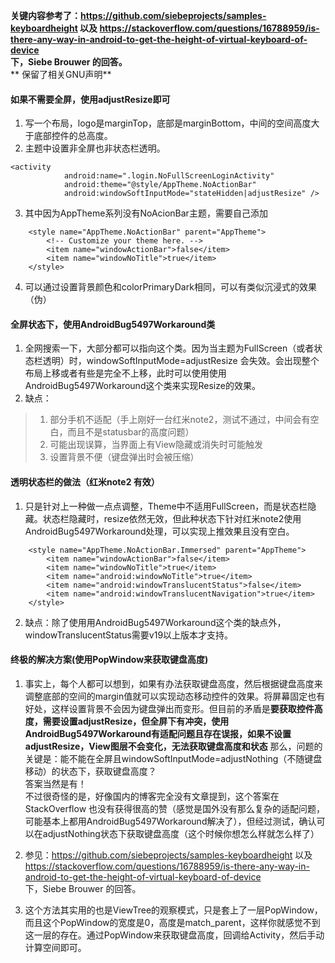 
**关键内容参考了：https://github.com/siebeprojects/samples-keyboardheight
以及
https://stackoverflow.com/questions/16788959/is-there-any-way-in-android-to-get-the-height-of-virtual-keyboard-of-device  
下，Siebe Brouwer 的回答。**    
** 保留了相关GNU声明**


#### 如果不需要全屏，使用adjustResize即可

1. 写一个布局，logo是marginTop，底部是marginBottom，中间的空间高度大于底部控件的总高度。
2. 主题中设置非全屏也非状态栏透明。
```
<activity
            android:name=".login.NoFullScreenLoginActivity"
            android:theme="@style/AppTheme.NoActionBar"
            android:windowSoftInputMode="stateHidden|adjustResize" />
```
3. 其中因为AppTheme系列没有NoAcionBar主题，需要自己添加
```
    <style name="AppTheme.NoActionBar" parent="AppTheme">
        <!-- Customize your theme here. -->
        <item name="windowActionBar">false</item>
        <item name="windowNoTitle">true</item>
    </style>
```
4. 可以通过设置背景颜色和colorPrimaryDark相同，可以有类似沉浸式的效果（伪）

#### 全屏状态下，使用AndroidBug5497Workaround类
1. 全网搜索一下，大部分都可以指向这个类。因为当主题为FullScreen（或者状态栏透明）时，windowSoftInputMode=adjustResize 会失效。会出现整个布局上移或者有些是完全不上移，此时可以使用使用AndroidBug5497Workaround这个类来实现Resize的效果。
2. 缺点：
> 1. 部分手机不适配（手上刚好一台红米note2，测试不通过，中间会有空白，而且不是statusbar的高度问题）
> 2. 可能出现误算，当界面上有View隐藏或消失时可能触发
> 3. 设置背景不便（键盘弹出时会被压缩）

#### 透明状态栏的做法（红米note2 有效）
1. 只是针对上一种做一点点调整，Theme中不适用FullScreen，而是状态栏隐藏。状态栏隐藏时，resize依然无效，但此种状态下针对红米note2使用AndroidBug5497Workaround处理，可以实现上推效果且没有空白。
```
    <style name="AppTheme.NoActionBar.Immersed" parent="AppTheme">
        <item name="windowActionBar">false</item>
        <item name="windowNoTitle">true</item>
        <item name="android:windowNoTitle">true</item>
        <item name="android:windowTranslucentStatus">false</item>
        <item name="android:windowTranslucentNavigation">true</item>
    </style>
```
2. 缺点：除了使用用AndroidBug5497Workaround这个类的缺点外，windowTranslucentStatus需要v19以上版本才支持。

#### 终极的解决方案(使用PopWindow来获取键盘高度)
1. 事实上，每个人都可以想到，如果有办法获取键盘高度，然后根据键盘高度来调整底部的空间的margin值就可以实现动态移动控件的效果。将屏幕固定也有好处，这样设置背景不会因为键盘弹出而变形。但目前的矛盾是**要获取控件高度，需要设置adjustResize，但全屏下有冲突，使用AndroidBug5497Workaround有适配问题且存在误报，如果不设置adjustResize，View图层不会变化，无法获取键盘高度和状态**
那么，问题的关键是：能不能在全屏且windowSoftInputMode=adjustNothing（不随键盘移动）的状态下，获取键盘高度？  
答案当然是有！  
不过很奇怪的是，好像国内的博客完全没有文章提到，这个答案在StackOverflow 也没有获得很高的赞（感觉是国外没有那么复杂的适配问题，可能基本上都用AndroidBug5497Workaround解决了），但经过测试，确认可以在adjustNothing状态下获取键盘高度（这个时候你想怎么样就怎么样了）

2. 参见：https://github.com/siebeprojects/samples-keyboardheight
以及
https://stackoverflow.com/questions/16788959/is-there-any-way-in-android-to-get-the-height-of-virtual-keyboard-of-device  
下，Siebe Brouwer 的回答。

3. 这个方法其实用的也是ViewTree的观察模式，只是套上了一层PopWindow，而且这个PopWindow的宽度是0，高度是match_parent，这样你就感觉不到这一层的存在。通过PopWindow来获取键盘高度，回调给Activity，然后手动计算空间即可。